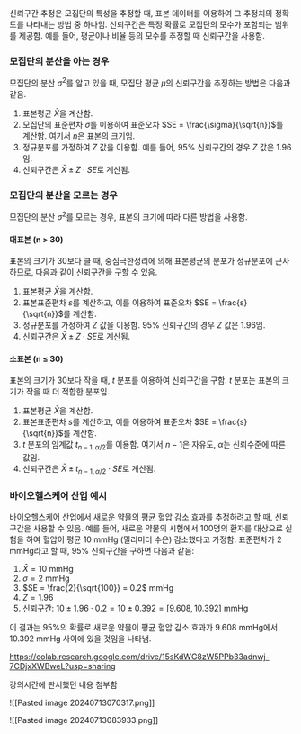 
신뢰구간 추정은 모집단의 특성을 추정할 때, 표본 데이터를 이용하여 그 추정치의 정확도를 나타내는 방법 중 하나임. 신뢰구간은 특정 확률로 모집단의 모수가 포함되는 범위를 제공함. 예를 들어, 평균이나 비율 등의 모수를 추정할 때 신뢰구간을 사용함.

### 모집단의 분산을 아는 경우

모집단의 분산 $\sigma^2$를 알고 있을 때, 모집단 평균 $\mu$의 신뢰구간을 추정하는 방법은 다음과 같음.

1. 표본평균 $\bar{X}$을 계산함.
2. 모집단의 표준편차 $\sigma$를 이용하여 표준오차 $SE = \frac{\sigma}{\sqrt{n}}$를 계산함. 여기서 $n$은 표본의 크기임.
3. 정규분포를 가정하여 $Z$ 값을 이용함. 예를 들어, 95% 신뢰구간의 경우 $Z$ 값은 1.96임.
4. 신뢰구간은 $\bar{X} \pm Z \cdot SE$로 계산됨.

### 모집단의 분산을 모르는 경우

모집단의 분산 $\sigma^2$를 모르는 경우, 표본의 크기에 따라 다른 방법을 사용함.

#### 대표본 (n > 30)

표본의 크기가 30보다 클 때, 중심극한정리에 의해 표본평균의 분포가 정규분포에 근사하므로, 다음과 같이 신뢰구간을 구할 수 있음.

1. 표본평균 $\bar{X}$을 계산함.
2. 표본표준편차 $s$를 계산하고, 이를 이용하여 표준오차 $SE = \frac{s}{\sqrt{n}}$를 계산함.
3. 정규분포를 가정하여 $Z$ 값을 이용함. 95% 신뢰구간의 경우 $Z$ 값은 1.96임.
4. 신뢰구간은 $\bar{X} \pm Z \cdot SE$로 계산됨.

#### 소표본 (n ≤ 30)

표본의 크기가 30보다 작을 때, $t$ 분포를 이용하여 신뢰구간을 구함. $t$ 분포는 표본의 크기가 작을 때 더 적합한 분포임.

1. 표본평균 $\bar{X}$을 계산함.
2. 표본표준편차 $s$를 계산하고, 이를 이용하여 표준오차 $SE = \frac{s}{\sqrt{n}}$를 계산함.
3. $t$ 분포의 임계값 $t_{n-1, \alpha/2}$를 이용함. 여기서 $n-1$은 자유도, $\alpha$는 신뢰수준에 따른 값임.
4. 신뢰구간은 $\bar{X} \pm t_{n-1, \alpha/2} \cdot SE$로 계산됨.

### 바이오헬스케어 산업 예시

바이오헬스케어 산업에서 새로운 약물의 평균 혈압 감소 효과를 추정하려고 할 때, 신뢰구간을 사용할 수 있음. 예를 들어, 새로운 약물의 시험에서 100명의 환자를 대상으로 실험을 하여 혈압이 평균 10 mmHg (밀리미터 수은) 감소했다고 가정함. 표준편차가 2 mmHg라고 할 때, 95% 신뢰구간을 구하면 다음과 같음:

1. $\bar{X} = 10$ mmHg
2. $\sigma = 2$ mmHg
3. $SE = \frac{2}{\sqrt{100}} = 0.2$ mmHg
4. $Z = 1.96$
5. 신뢰구간: $10 \pm 1.96 \cdot 0.2 = 10 \pm 0.392 = [9.608, 10.392]$ mmHg

이 결과는 95%의 확률로 새로운 약물이 평균 혈압 감소 효과가 9.608 mmHg에서 10.392 mmHg 사이에 있을 것임을 나타냄.

https://colab.research.google.com/drive/15sKdWG8zW5PPb33adnwj-7CDjxXWBweL?usp=sharing

강의시간에 판서했던 내용 첨부함 

![[Pasted image 20240713070317.png]]



![[Pasted image 20240713083933.png]]